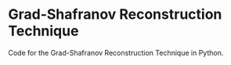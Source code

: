 # Grad-Shafranov Reconstruction Technique
Code for the Grad-Shafranov Reconstruction Technique in Python.
